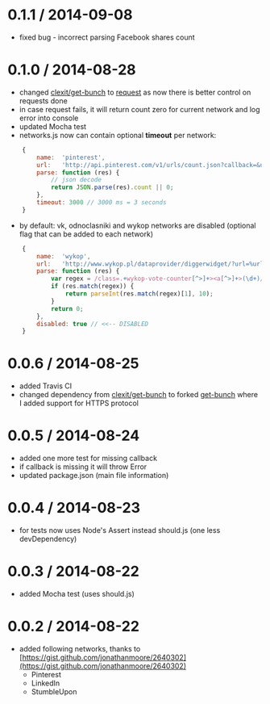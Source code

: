 0.1.1 / 2014-09-08
==================

* fixed bug - incorrect parsing Facebook shares count

0.1.0 / 2014-08-28
==================

* changed [clexit/get-bunch](https://github.com/clexit/get-bunch) to [request](https://www.npmjs.org/package/request) as now there is better control on requests done
* in case request fails, it will return count zero for current network and log error into console
* updated Mocha test
* networks.js now can contain optional **timeout** per network:
```javascript
    {
        name:  'pinterest',
        url:   'http://api.pinterest.com/v1/urls/count.json?callback=&url=%url',
        parse: function (res) {
            // json decode
            return JSON.parse(res).count || 0;
        },
        timeout: 3000 // 3000 ms = 3 seconds
    }
```
* by default: vk, odnoclasniki and wykop networks are disabled (optional flag that can be added to each network)
```javascript
    {
        name:  'wykop',
        url:   'http://www.wykop.pl/dataprovider/diggerwidget/?url=%url',
        parse: function (res) {
            var regex = /class=.+wykop-vote-counter[^>]+><a[^>]+>(\d+)/i;
            if (res.match(regex)) {
                return parseInt(res.match(regex)[1], 10);
            }
            return 0;
        },
        disabled: true // <<-- DISABLED
    }
```

0.0.6 / 2014-08-25
==================

* added Travis CI
* changed dependency from [clexit/get-bunch](https://github.com/clexit/get-bunch) to forked [get-bunch](https://github.com/dominikbulaj/get-bunch) where I added support for HTTPS protocol

0.0.5 / 2014-08-24
==================

* added one more test for missing callback
* if callback is missing it will throw Error
* updated package.json (main file information)

0.0.4 / 2014-08-23
==================

* for tests now uses Node's Assert instead should.js (one less devDependency)

0.0.3 / 2014-08-22
==================

* added Mocha test (uses should.js)

0.0.2 / 2014-08-22
==================

* added following networks, thanks to [https://gist.github.com/jonathanmoore/2640302](https://gist.github.com/jonathanmoore/2640302)
    - Pinterest
    - LinkedIn
    - StumbleUpon

